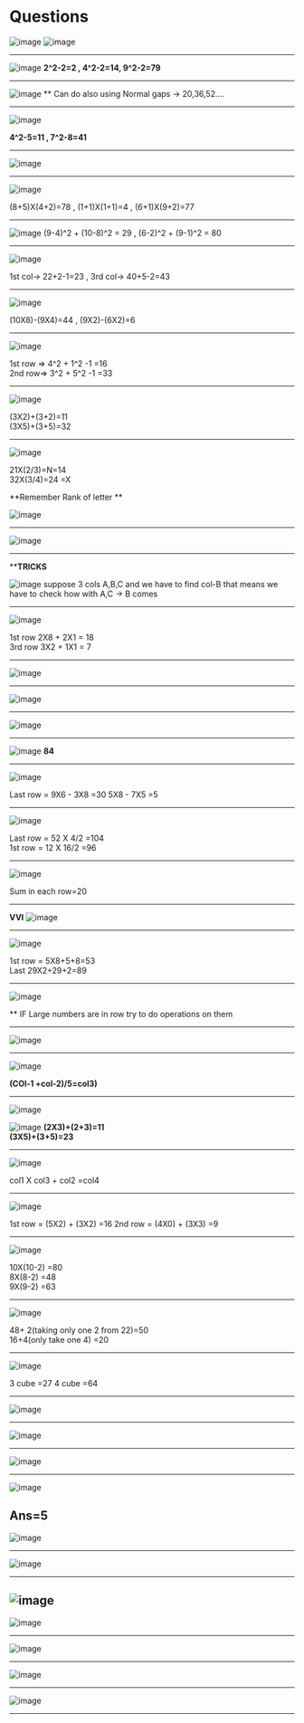 # Questions

![image](https://user-images.githubusercontent.com/77873383/182404580-19a8a10c-0002-4679-8aa1-122320f0bd39.png)
![image](https://user-images.githubusercontent.com/77873383/182404669-e3390515-3127-4cc4-aafa-cfabaa5f8cab.png)


---

![image](https://user-images.githubusercontent.com/77873383/182405526-d4620da5-7572-451b-b59e-a5a7054cab24.png)
**2^2-2=2 , 4^2-2=14,  9^2-2=79**

---

![image](https://user-images.githubusercontent.com/77873383/182406502-a82a50e9-365b-4a31-a0b7-cbe503930658.png)
** Can do also using Normal gaps -> 20,36,52....

---

![image](https://user-images.githubusercontent.com/77873383/182407472-dbd36aad-352f-4903-8e05-8ec3d48f2ea8.png)

**4^2-5=11 , 7^2-8=41**

---

![image](https://user-images.githubusercontent.com/77873383/182408688-1acac065-9641-4215-b4e1-b0e51c9c7911.png)

---
![image](https://user-images.githubusercontent.com/77873383/182409313-7085a6cb-9d03-467b-b2c5-acd5f65c3482.png)

(8+5)X(4+2)=78  ,  (1+1)X(1+1)=4 , (6+1)X(9+2)=77

---
![image](https://user-images.githubusercontent.com/77873383/182410599-e0653024-7a5d-4296-8d33-71a1bccd7c03.png)
(9-4)^2 + (10-8)^2 = 29 ,     (6-2)^2 + (9-1)^2 = 80 

---
![image](https://user-images.githubusercontent.com/77873383/182411166-24e9f942-48b1-4667-b148-63ca60eba062.png)

1st col->  22+2-1=23 , 3rd col-> 40+5-2=43

---
![image](https://user-images.githubusercontent.com/77873383/182411667-5d291a41-71df-493b-b234-ca7ffc46d620.png)

(10X8)-(9X4)=44 ,   (9X2)-(6X2)=6

---
![image](https://user-images.githubusercontent.com/77873383/182412619-20b8a830-29c0-43e4-811d-c957546d930c.png)

1st row => 4^2 + 1^2 -1 =16 <br>
2nd row=> 3^2 + 5^2 -1 =33

---
![image](https://user-images.githubusercontent.com/77873383/182419726-957d6a27-f94e-45df-9fd1-fb967630e612.png)

(3X2)+(3+2)=11<br>
(3X5)+(3+5)=32

---
![image](https://user-images.githubusercontent.com/77873383/182420236-1d2dd2c7-652c-4a55-a8bc-7993a9ffff1c.png)

21X(2/3)=N=14<br>
32X(3/4)=24 =X <br>

**Remember Rank of letter **

![image](https://user-images.githubusercontent.com/77873383/182420597-7ca3bb4f-3591-49af-9a02-36a60ce8fc41.png)

---
![image](https://user-images.githubusercontent.com/77873383/182423008-c751d761-47bf-465d-9691-b18dc4dcf30b.png)

---
****TRICKS**

![image](https://user-images.githubusercontent.com/77873383/182423526-518e8cc2-7424-4e3b-8428-800b8ef40e8b.png)
suppose 3 cols A,B,C and we have to find col-B that means we have to check how with A,C -> B comes

---
![image](https://user-images.githubusercontent.com/77873383/182423814-9c67491b-7e9b-4e03-8d48-550d72d60daf.png)

1st row 2X8 + 2X1 = 18<br>
3rd row 3X2 + 1X1 = 7

---
![image](https://user-images.githubusercontent.com/77873383/182425314-f177c721-cbf9-4a7d-ac51-4ccfb2841ac9.png)

---

![image](https://user-images.githubusercontent.com/77873383/182425691-e3478518-0cd6-49d3-9fed-e8f2960416f0.png)

---

![image](https://user-images.githubusercontent.com/77873383/182426387-fa436a73-7adb-4031-9dab-e72cbd9c2e3a.png)

---

![image](https://user-images.githubusercontent.com/77873383/182614101-6c292e14-ddb2-4d59-99b8-f6321705ec39.png)
**84**

---
![image](https://user-images.githubusercontent.com/77873383/182614937-8354173b-b987-429f-8130-944cd3143898.png)

Last row = 9X6 - 3X8 =30
5X8 - 7X5 =5

---

![image](https://user-images.githubusercontent.com/77873383/182615168-1fb31513-604b-465f-87b1-e12f42e9a1a0.png)

Last row = 52 X 4/2 =104<br>
1st row = 12 X 16/2 =96

---
![image](https://user-images.githubusercontent.com/77873383/182616010-c5a43b61-a043-45e6-90dc-ab9df33530e5.png)

Sum in each row=20

---
**VVI**
![image](https://user-images.githubusercontent.com/77873383/182616629-4d8778e3-8aa9-464d-9700-c4af259d4af8.png)

---

![image](https://user-images.githubusercontent.com/77873383/182617211-9c74c7b8-efd4-43e5-8b5b-4ca1ac2bb6e2.png)

1st row = 5X8+5+8=53<br>
Last 29X2+29+2=89

---
![image](https://user-images.githubusercontent.com/77873383/182618033-03ea803d-697c-4abc-b646-a8fb6a1b25ee.png)

** IF Large numbers are in row try to do operations on them

---
![image](https://user-images.githubusercontent.com/77873383/182618848-8e9d0e9c-ffe3-4990-ac9b-f7a805f5deff.png)

---
![image](https://user-images.githubusercontent.com/77873383/182810505-98eef2ed-d679-4591-8efa-8e93576b7a9e.png)

**(COl-1 +col-2)/5=col3)**

---
![image](https://user-images.githubusercontent.com/77873383/182810908-61b1e632-296d-4b5e-8427-01841ebfc04c.png)

![image](https://user-images.githubusercontent.com/77873383/182811045-893d49d1-0408-4eeb-b910-b317f0d880a1.png)
**(2X3)+(2+3)=11<br>
(3X5)+(3+5)=23**

---

![image](https://user-images.githubusercontent.com/77873383/182811712-62ac8490-43e9-41a7-8c76-3a6319eef8d6.png)

col1 X col3 + col2 =col4

---
![image](https://user-images.githubusercontent.com/77873383/182812085-42320051-acae-4cb1-a327-6f76284c5f51.png)

1st row = (5X2) + (3X2) =16
2nd row = (4X0) + (3X3) =9

---

![image](https://user-images.githubusercontent.com/77873383/182812477-33551bf2-9f0b-4f37-b956-a7ea7e468355.png)

10X(10-2) =80 <br>
8X(8-2) =48 <br>
9X(9-2) =63

---
![image](https://user-images.githubusercontent.com/77873383/182812868-5852d42c-269d-4add-ad03-dba36660d06c.png)

48+ 2(taking only one 2 from 22)=50
<br>
16+4(only take one 4) =20

---

![image](https://user-images.githubusercontent.com/77873383/182821965-563093d1-39f4-4a5b-af47-02e7b00b2758.png)

3 cube =27 
4 cube =64

---
![image](https://user-images.githubusercontent.com/77873383/182822356-98628606-f649-4d70-aed9-8fa646a5a1bb.png)

---


![image](https://user-images.githubusercontent.com/77873383/182876968-ac706f53-8e00-4396-be4d-b0f454e8beb1.png)


---

![image](https://user-images.githubusercontent.com/77873383/182877389-bf8be037-58e9-4416-9d3a-4018b38d4ac6.png)


---

![image](https://user-images.githubusercontent.com/77873383/182877774-b28ff56d-802b-49ba-b990-00312ff59fc7.png)

**Ans=5**
---

![image](https://user-images.githubusercontent.com/77873383/182878304-1d630820-a776-40f3-8c06-3d3da4f8879f.png)

---

![image](https://user-images.githubusercontent.com/77873383/182878888-a919517c-eccb-45b6-98c5-419c7eaef4cb.png)


---

![image](https://user-images.githubusercontent.com/77873383/182879198-5ff274f8-956d-41da-9747-d7a90198df21.png)
---
![image](https://user-images.githubusercontent.com/77873383/182879582-d0cee962-c4ee-4a12-98b9-112365c8dde5.png)


---

![image](https://user-images.githubusercontent.com/77873383/183014819-3549d840-ab9e-40be-95eb-d0a89badbe1d.png)

---

![image](https://user-images.githubusercontent.com/77873383/183015270-6f6f01af-47b5-4e21-9d1e-f75fb1b40449.png)

---
![image](https://user-images.githubusercontent.com/77873383/183015871-e881d5c2-5443-4e4a-beca-7759f570fe57.png)

---


